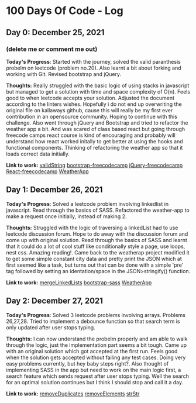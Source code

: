 # 100 Days Of Code - Log

## Day 0: December 25, 2021

### (delete me or comment me out)

**Today's Progress**: Started with the journey, solved the valid paranthesis probelm on leetcode (problem no.20). Also learnt a bit about forking and working with Git. Revised bootstrap and jQuery.

**Thoughts:** Really struggled with the basic logic of using stacks in javascript but managed to get a solution with time and space complexity of O(n). Feels good to when leetcode accepts your solution. Adjusted the document according to the linters wishes. Hopefully i do not end up overwriting the original file on kallaways github, cause this will really be my first ever contribution in an opensource community. Hoping to continue with this challenge. Also went through jQuery and Bootstrap and tried to refactor the weather app a bit. And was scared of class based react but going through freecode camps react course is kind of encouraging and probably will understand how react worked initally to get better at using the hooks and functional components. Thinking of refactoring the weather app so that it loads correct data initially.

**Link to work:** [validString](https://github.com/HarshHattyangdi/Problems/blob/master/checkValidString.js)
[bootstrap-freecodecamp](https://www.freecodecamp.org/learn/front-end-development-libraries#bootstrap)
[jQuery-freecodecamp](https://www.freecodecamp.org/learn/front-end-development-libraries#jquery)
[React-freecodecamp](https://www.freecodecamp.org/learn/front-end-development-libraries#react)
[WeatherApp](https://github.com/HarshHattyangdi/weatherapp)

## Day 1: December 26, 2021

**Today's Progress**: Solved a leetcode problem involving linkedlist in javascript. Read through the basics of SASS. Refactored the weather-app to make a request once initially, instead of making 2.

**Thoughts:** Struggled with the logic of traversing a linkedList had to use leetcode discussion forum. Hope to do away with the discussion forum and come up with original solution. Read through the basics of SASS and learnt that it could do a lot of cool stuff like conditionally style a page, use loops, nest css. Amazing reading!. Came back to the weatherap project modified it to get some simple constant city data and pretty print the JSON which at first seemed like a task, but turns out that can be done with a simple 'pre' tag followed by setting an identation/space in the JSON>stringify() function.

**Link to work:** [mergeLinkedLists](https://github.com/HarshHattyangdi/Problems/blob/master/mergeTwoLists.js)
[bootstrap-sass](https://www.freecodecamp.org/learn/front-end-development-libraries/#sass)
[WeatherApp](https://github.com/HarshHattyangdi/weatherapp)

## Day 2: December 27, 2021

**Today's Progress**: Solved 3 leetcode problems involving arrays. Problems 26,27,28. Tried to implement a debounce function so that search term is only updated after user stops typing.

**Thoughts:** I can now understand the probelm properly and am able to walk through the logic, just the implementation part seems a bit tough. Came up with an original solution which got accepted at the first run. Feels good when the solution gets accepted without failing any test cases. Doing very easy problems currently, but hey baby steps right?. Also thought of implementing SASS in the app but need to work on the main logic first, a search feature which sends request after user stops typing. Well the search for an optimal solution continues but I think I should stop and call it a day.

**Link to work:** [removeDuplicates](https://github.com/HarshHattyangdi/Problems/blob/master/removeDuplicates.js)
[removeElements](https://github.com/HarshHattyangdi/Problems/blob/master/removeElemet.js)
[strStr](https://github.com/HarshHattyangdi/Problems/blob/master/strStr.js)

